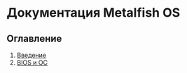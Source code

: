 # Документация Metalfish OS

## Оглавление

1. [Введение](./getting-started.md)
2. [BIOS и ОС](./bios-and-os.md)
